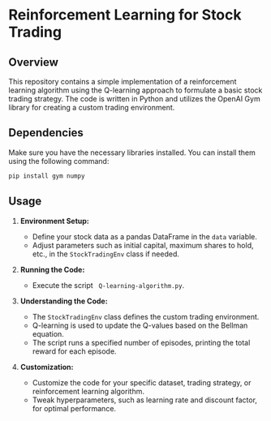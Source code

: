 
# Reinforcement Learning for Stock Trading

## Overview

This repository contains a simple implementation of a reinforcement learning algorithm using the Q-learning approach to formulate a basic stock trading strategy. The code is written in Python and utilizes the OpenAI Gym library for creating a custom trading environment.

## Dependencies

Make sure you have the necessary libraries installed. You can install them using the following command:

```bash
pip install gym numpy
```

## Usage

1. **Environment Setup:**
   - Define your stock data as a pandas DataFrame in the `data` variable.
   - Adjust parameters such as initial capital, maximum shares to hold, etc., in the `StockTradingEnv` class if needed.

2. **Running the Code:**
   - Execute the script ` Q-learning-algorithm.py`.

3. **Understanding the Code:**
   - The `StockTradingEnv` class defines the custom trading environment.
   - Q-learning is used to update the Q-values based on the Bellman equation.
   - The script runs a specified number of episodes, printing the total reward for each episode.

4. **Customization:**
   - Customize the code for your specific dataset, trading strategy, or reinforcement learning algorithm.
   - Tweak hyperparameters, such as learning rate and discount factor, for optimal performance.


